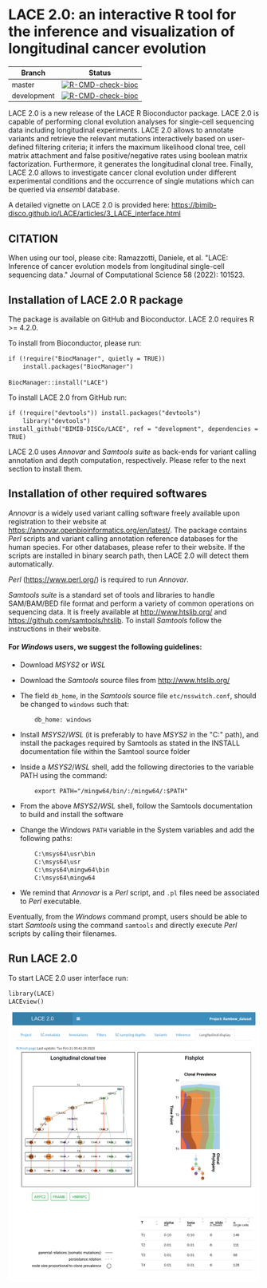 LACE 2.0: an interactive R tool for the inference and visualization of longitudinal cancer evolution
============================================

| Branch | Status |
| --- | --- |
| master | [![R-CMD-check-bioc](https://github.com/BIMIB-DISCo/LACE/actions/workflows/check-bioc.yml/badge.svg?branch=master)](https://github.com/BIMIB-DISCo/LACE/actions/workflows/check-bioc.yml) |
| development | [![R-CMD-check-bioc](https://github.com/BIMIB-DISCo/LACE/actions/workflows/check-bioc.yml/badge.svg?branch=development)](https://github.com/BIMIB-DISCo/LACE/actions/workflows/check-bioc.yml) |

LACE 2.0 is a new release of the LACE R Bioconductor package. LACE 2.0 is capable of performing clonal evolution analyses for single-cell sequencing data including longitudinal experiments. LACE 2.0 allows to annotate variants and retrieve the relevant mutations interactively based on user-defined filtering criteria; it infers the maximum likelihood clonal tree, cell matrix attachment and false positive/negative rates using boolean matrix factorization. Furthermore, it generates the longitudinal clonal tree. Finally, LACE 2.0 allows to investigate cancer clonal evolution under different experimental conditions and the occurrence of single mutations which can be queried via *ensembl* database. 

A detailed vignette on LACE 2.0 is provided here: https://bimib-disco.github.io/LACE/articles/3_LACE_interface.html 

## CITATION

When using our tool, please cite: Ramazzotti, Daniele, et al. "LACE: Inference of cancer evolution models from longitudinal single-cell sequencing data." Journal of Computational Science 58 (2022): 101523. 

## Installation of LACE 2.0 R package

The package is available on GitHub and Bioconductor.
LACE 2.0 requires R >= 4.2.0.

To install from Bioconductor, please run:
```
if (!require("BiocManager", quietly = TRUE))
    install.packages("BiocManager")

BiocManager::install("LACE")
```

To install LACE 2.0 from GitHub run:
```
if (!require("devtools")) install.packages("devtools")
    library("devtools")
install_github("BIMIB-DISCo/LACE", ref = "development", dependencies = TRUE)
```

LACE 2.0 uses *Annovar* and *Samtools suite* as back-ends for variant calling annotation and depth computation, respectively. Please refer to the next section to install them. 

## Installation of other required softwares 

*Annovar* is a widely used variant calling software freely available upon registration to their website at https://annovar.openbioinformatics.org/en/latest/.
The package contains *Perl* scripts and variant calling annotation reference databases for the human species. For other databases, please refer to their website.
If the scripts are installed in binary search path, then LACE 2.0 will detect them automatically. 

*Perl*  (https://www.perl.org/) is required to run *Annovar*. 

*Samtools suite* is a standard set of tools and libraries to handle SAM/BAM/BED file format and perform a variety of common operations on sequencing data. It is freely available at http://www.htslib.org/ and https://github.com/samtools/htslib. To install *Samtools* follow the instructions in their website. 


#### For *Windows* users, we suggest the following guidelines:

* Download *MSYS2* or *WSL*
* Download the *Samtools* source files from http://www.htslib.org/
* The field `db_home`, in the *Samtools* source file `etc/nsswitch.conf`, should be changed to `windows` such that:
    ```
        db_home: windows
    ```
        
* Install *MSYS2*/*WSL* (it is preferably to have *MSYS2* in the "C:" path), and install the packages required by Samtools as stated in the INSTALL documentation file within the Samtool source folder
* Inside a *MSYS2*/*WSL* shell, add the following directories to the variable PATH using the command: 
	```
        export PATH="/mingw64/bin/:/mingw64/:$PATH"
    ```
* From the above *MSYS2*/*WSL* shell, follow the Samtools documentation to build and install the software 
* Change the Windows `PATH` variable in the System variables and add the following paths:
	```
        C:\msys64\usr\bin 
        C:\msys64\usr 
        C:\msys64\mingw64\bin 
        C:\msys64\mingw64
    ```
* We remind that *Annovar* is a *Perl* script, and `.pl` files need be associated to *Perl* executable.   

Eventually, from the *Windows* command prompt, users should be able to start *Samtools* using the command  `samtools` and directly execute *Perl* scripts by calling their filenames.

## Run LACE 2.0

To start LACE 2.0 user interface run: 
```
library(LACE)
LACEview()
```
![Picture](https://github.com/BIMIB-DISCo/LACE/blob/master/vignettes/resources/figure6d.png?raw=true)
